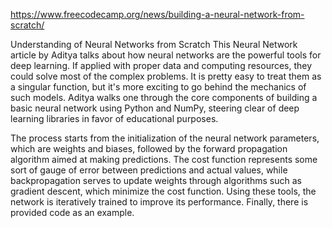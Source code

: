 https://www.freecodecamp.org/news/building-a-neural-network-from-scratch/

Understanding of Neural Networks from Scratch
This Neural Network article by Aditya talks about how neural networks are the powerful tools for deep learning. If applied with proper data and computing resources, they could solve most of the complex problems. It is pretty easy to treat them as a singular function, but it's more exciting to go behind the mechanics of such models. Aditya walks one through the core components of building a basic neural network using Python and NumPy, steering clear of deep learning libraries in favor of educational purposes.

The process starts from the initialization of the neural network parameters, which are weights and biases, followed by the forward propagation algorithm aimed at making predictions. The cost function represents some sort of gauge of error between predictions and actual values, while backpropagation serves to update weights through algorithms such as gradient descent, which minimize the cost function. Using these tools, the network is iteratively trained to improve its performance. Finally, there is provided code as an example.